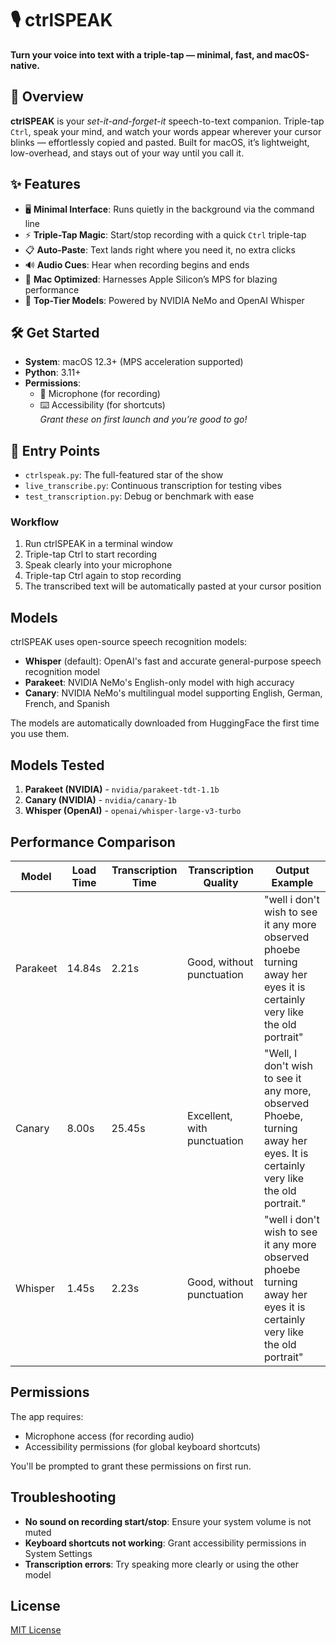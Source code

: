 # 🎙️ ctrlSPEAK  
**Turn your voice into text with a triple-tap — minimal, fast, and macOS-native.**

## 🚀 Overview

**ctrlSPEAK** is your *set-it-and-forget-it* speech-to-text companion. Triple-tap `Ctrl`, speak your mind, and watch your words appear wherever your cursor blinks — effortlessly copied and pasted. Built for macOS, it’s lightweight, low-overhead, and stays out of your way until you call it.

## ✨ Features

- 🖥️ **Minimal Interface**: Runs quietly in the background via the command line  
- ⚡ **Triple-Tap Magic**: Start/stop recording with a quick `Ctrl` triple-tap  
- 📋 **Auto-Paste**: Text lands right where you need it, no extra clicks  
- 🔊 **Audio Cues**: Hear when recording begins and ends  
- 🍎 **Mac Optimized**: Harnesses Apple Silicon’s MPS for blazing performance  
- 🌟 **Top-Tier Models**: Powered by NVIDIA NeMo and OpenAI Whisper  

## 🛠️ Get Started

- **System**: macOS 12.3+ (MPS acceleration supported)  
- **Python**: 3.11+  
- **Permissions**:  
  - 🎤 Microphone (for recording)  
  - ⌨️ Accessibility (for shortcuts)  
*Grant these on first launch and you’re good to go!*

## 🧰 Entry Points

- `ctrlspeak.py`: The full-featured star of the show  
- `live_transcribe.py`: Continuous transcription for testing vibes  
- `test_transcription.py`: Debug or benchmark with ease  


### Workflow

1. Run ctrlSPEAK in a terminal window
2. Triple-tap Ctrl to start recording
3. Speak clearly into your microphone
4. Triple-tap Ctrl again to stop recording
5. The transcribed text will be automatically pasted at your cursor position

## Models

ctrlSPEAK uses open-source speech recognition models:

- **Whisper** (default): OpenAI's fast and accurate general-purpose speech recognition model
- **Parakeet**: NVIDIA NeMo's English-only model with high accuracy
- **Canary**: NVIDIA NeMo's multilingual model supporting English, German, French, and Spanish

The models are automatically downloaded from HuggingFace the first time you use them.

## Models Tested

1. **Parakeet (NVIDIA)** - `nvidia/parakeet-tdt-1.1b`
2. **Canary (NVIDIA)** - `nvidia/canary-1b`
3. **Whisper (OpenAI)** - `openai/whisper-large-v3-turbo`

## Performance Comparison

| Model   | Load Time | Transcription Time | Transcription Quality | Output Example |
|---------|-----------|-------------------|----------------------|----------------|
| Parakeet | 14.84s    | 2.21s             | Good, without punctuation | "well i don't wish to see it any more observed phoebe turning away her eyes it is certainly very like the old portrait" |
| Canary   | 8.00s     | 25.45s            | Excellent, with punctuation | "Well, I don't wish to see it any more, observed Phoebe, turning away her eyes. It is certainly very like the old portrait." |
| Whisper  | 1.45s     | 2.23s             | Good, without punctuation | "well i don't wish to see it any more observed phoebe turning away her eyes it is certainly very like the old portrait" |

## Permissions

The app requires:
- Microphone access (for recording audio)
- Accessibility permissions (for global keyboard shortcuts)

You'll be prompted to grant these permissions on first run.

## Troubleshooting

- **No sound on recording start/stop**: Ensure your system volume is not muted
- **Keyboard shortcuts not working**: Grant accessibility permissions in System Settings
- **Transcription errors**: Try speaking more clearly or using the other model

## License

[MIT License](LICENSE)